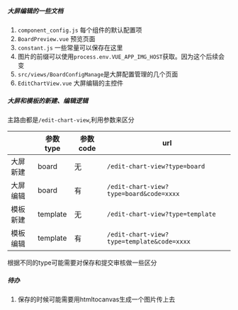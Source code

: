 ##### 大屏编辑的一些文档

1. `component_config.js` 每个组件的默认配置项
2. `BoardPreview.vue` 预览页面
3. `constant.js` 一些常量可以保存在这里
4. 图片的前缀可以使用`process.env.VUE_APP_IMG_HOST`获取。因为这个后续会变
5. `src/views/BoardConfigManage`是大屏配置管理的几个页面
6. `EditChartView.vue` 大屏编辑的主控件

##### 大屏和模板的新建、编辑逻辑

主路由都是`/edit-chart-view`,利用参数来区分

|          | 参数type | 参数code | url                                        |
| -------- | -------- | -------- | ------------------------------------------ |
| 大屏新建 | board    | 无       | `/edit-chart-view?type=board`              |
| 大屏编辑 | board    | 有       | `/edit-chart-view?type=board&code=xxxx`    |
| 模板新建 | template | 无       | `/edit-chart-view?type=template`           |
| 模板编辑 | template | 有       | `/edit-chart-view?type=template&code=xxxx` |

根据不同的type可能需要对保存和提交审核做一些区分

##### 待办

1. 保存的时候可能需要用htmltocanvas生成一个图片传上去



